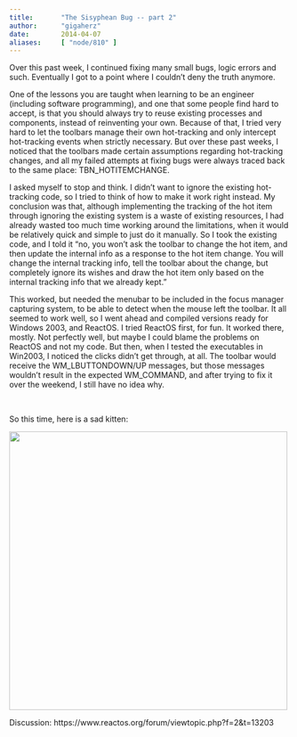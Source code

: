 ```yaml
---
title:       "The Sisyphean Bug -- part 2"
author:      "gigaherz"
date:        2014-04-07
aliases:     [ "node/810" ]
---
```


<p>Over this past week, I continued fixing many small bugs, logic errors and such. Eventually I got to a point where I couldn’t deny the truth anymore.</p><p>One of the lessons you are taught when learning to be an engineer (including software programming), and one that some people find hard to accept, is that you should always try to reuse existing processes and components, instead of reinventing your own. Because of that, I tried very hard to let the toolbars manage their own hot-tracking and only intercept hot-tracking events when strictly necessary. But over these past weeks, I noticed that the toolbars made certain assumptions regarding hot-tracking changes, and all my failed attempts at fixing bugs were always traced back to the same place: TBN_HOTITEMCHANGE.</p><p>I asked myself to stop and think. I didn’t want to ignore the existing hot-tracking code, so I tried to think of how to make it work right instead. My conclusion was that, although implementing the tracking of the hot item through ignoring the existing system is a waste of existing resources, I had already wasted too much time working around the limitations, when it would be relatively quick and simple to just do it manually. So I took the existing code, and I told it “no, you won’t ask the toolbar to change the hot item, and then update the internal info as a response to the hot item change. You will change the internal tracking info, tell the toolbar about the change, but completely ignore its wishes and draw the hot item only based on the internal tracking info that we already kept.”</p><p>This worked, but needed the menubar to be included in the focus manager capturing system, to be able to detect when the mouse left the toolbar. It all seemed to work well, so I went ahead and compiled versions ready for Windows 2003, and ReactOS. I tried ReactOS first, for fun. It worked there, mostly. Not perfectly well, but maybe I could blame the problems on ReactOS and not my code. But then, when I tested the executables in Win2003, I noticed the clicks didn’t get through, at all. The toolbar would receive the WM_LBUTTONDOWN/UP messages, but those messages wouldn’t result in the expected WM_COMMAND, and after trying to fix it over the weekend, I still have no idea why.</p><p>&nbsp;</p><p>So this time, here is a sad kitten:</p><p><img alt="" src="http://farm5.static.flickr.com/4116/4804813050_619dd782b3.jpg" style="width: 500px; height: 500px;"></p><p>Discussion: https://www.reactos.org/forum/viewtopic.php?f=2&amp;t=13203</p>
